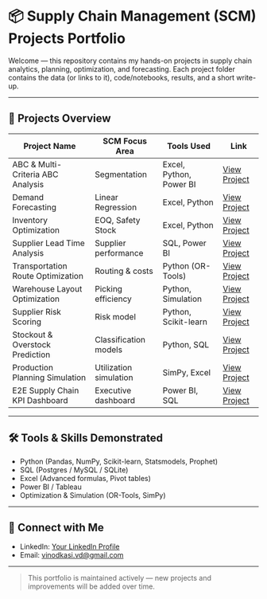 # 📦 Supply Chain Management (SCM) Projects Portfolio

Welcome — this repository contains my hands-on projects in supply chain analytics, planning, optimization, and forecasting. Each project folder contains the data (or links to it), code/notebooks, results, and a short write-up.

---

## 📂 Projects Overview

| Project Name | SCM Focus Area | Tools Used | Link |
|--------------|------------|------------|------|
| ABC & Multi-Criteria ABC Analysis | Segmentation | Excel, Python, Power BI | [View Project](ABC_Analysis/README.md) |
| Demand Forecasting | Linear Regression | Excel, Python | [View Project](Demand_Forecasting/README.md) |
| Inventory Optimization | EOQ, Safety Stock | Excel, Python | [View Project](Inventory_Optimization/README.md) |
| Supplier Lead Time Analysis | Supplier performance | SQL, Power BI | [View Project](Lead_Time_Analysis/README.md) |
| Transportation Route Optimization | Routing & costs | Python (OR-Tools) | [View Project](Transportation_Route_Optimization/README.md) |
| Warehouse Layout Optimization | Picking efficiency | Python, Simulation | [View Project](Warehouse_Layout_Optimization/README.md) |
| Supplier Risk Scoring | Risk model | Python, Scikit-learn | [View Project](Supplier_Risk_Scoring/README.md) |
| Stockout & Overstock Prediction | Classification models | Python, SQL | [View Project](Stockout_Overstock_Prediction/README.md) |
| Production Planning Simulation | Utilization simulation | SimPy, Excel | [View Project](Production_Planning_Simulation/README.md) |
| E2E Supply Chain KPI Dashboard | Executive dashboard | Power BI, SQL | [View Project](E2E_Supply_Chain_KPI_Dashboard/README.md) |

---

## 🛠 Tools & Skills Demonstrated
- Python (Pandas, NumPy, Scikit-learn, Statsmodels, Prophet)
- SQL (Postgres / MySQL / SQLite)
- Excel (Advanced formulas, Pivot tables)
- Power BI / Tableau
- Optimization & Simulation (OR-Tools, SimPy)

---

## 📢 Connect with Me
- LinkedIn: [Your LinkedIn Profile](https://www.linkedin.com/in/vinodkasi/)
- Email: vinodkasi.vd@gmail.com

---

> This portfolio is maintained actively — new projects and improvements will be added over time.
